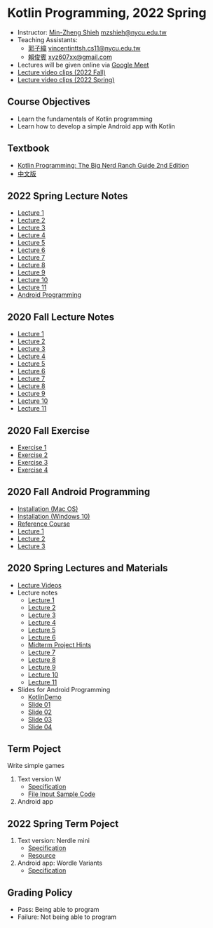 # Kotlin Programming, 2022 Spring

+   Instructor: [Min-Zheng Shieh](mailto:mzshieh@nycu.edu.tw) mzshieh@nycu.edu.tw
+   Teaching Assistants: 
    +   [郭子緯](mailto:vincentinttsh.cs11@nycu.edu.tw) vincentinttsh.cs11@nycu.edu.tw
    +   [賴俊賓](mailto:xyz607xx@gmail.com) xyz607xx@gmail.com
+   Lectures will be given online via [Google Meet](https://meet.google.com/ukj-mrcw-fyt) 
+   [Lecture video clips (2022 Fall)](https://drive.google.com/drive/folders/1uI6skDHG5pUrnisCxK_CqTJcfzz-hYOe?usp=sharing)
+   [Lecture video clips (2022 Spring)](https://drive.google.com/drive/folders/1CptCPprX9H4_z4Sc-XVPgwDQT1RtXEPi?usp=sharing)

## Course Objectives

+   Learn the fundamentals of Kotlin programming
+   Learn how to develop a simple Android app with Kotlin

## Textbook

+ [Kotlin Programming: The Big Nerd Ranch Guide 2nd Edition](https://www.amazon.com/Kotlin-Programming-Ranch-Guide-Guides-dp-0136891055/dp/0136891055)
+ [中文版](https://www.tenlong.com.tw/products/9789864344796?list_name=srh)

## 2022 Spring Lecture Notes

+ [Lecture 1](https://hackmd.io/@truckski/rkMSYDVl9)
+ [Lecture 2](https://hackmd.io/@truckski/BkS91d4eq)
+ [Lecture 3](https://hackmd.io/@truckski/S1fec1wWc)
+ [Lecture 4](https://hackmd.io/@truckski/H1zf6xwW9)
+ [Lecture 5](https://hackmd.io/@truckski/rykBq4xM5)
+ [Lecture 6](https://hackmd.io/@truckski/rklQsElM9)
+ [Lecture 7](https://hackmd.io/@truckski/BJpRJhG75)
+ [Lecture 8](https://hackmd.io/@truckski/B1YzxXHNc)
+ [Lecture 9](https://hackmd.io/@truckski/SJs_lmHV9)
+ [Lecture 10](https://hackmd.io/@truckski/ry_KVvAE5)
+ [Lecture 11](https://hackmd.io/@truckski/SkgR4vRV9)
+ [Android Programming](https://hackmd.io/@truckski/S1GJ8W5U9)

## 2020 Fall Lecture Notes

+ [Lecture 1](https://hackmd.io/@truckski/BJbFMT_Hv)
+ [Lecture 2](https://hackmd.io/@truckski/ByliKf28D)
+ [Lecture 3](https://hackmd.io/@truckski/ByVoMISvD)
+ [Lecture 4](https://hackmd.io/@truckski/rJKHjtAwv)
+ [Lecture 5](https://hackmd.io/@truckski/Syi_OhDuP)
+ [Lecture 6](https://hackmd.io/@truckski/B1TkFnwOw)
+ [Lecture 7](https://hackmd.io/@truckski/HJJ2DkbFP)
+ [Lecture 8](https://hackmd.io/@truckski/r1lioE5Kw)
+ [Lecture 9](https://hackmd.io/@truckski/BkI4245FD)
+ [Lecture 10](https://hackmd.io/@truckski/ryTM7s25D)
+ [Lecture 11](https://hackmd.io/@truckski/BkD5wo29P)

## 2020 Fall Exercise

+ [Exercise 1](https://hackmd.io/@yuchingtw/By82yIvSw)
+ [Exercise 2](https://drive.google.com/file/d/1V5OUj-BGHrAE1hxt0dlIe5QRoGJFDl1c/view)
+ [Exercise 3](https://drive.google.com/file/d/1GsD0RKXTItXNv_SCkEOe5d0RNIgReRFl/view)
+ [Exercise 4](https://drive.google.com/file/d/12Yb3vTBiu6HWqP3sq4OLRe_QMGoohlmN/view)

## 2020 Fall Android Programming

+ [Installation (Mac OS)](https://hackmd.io/@yuchingtw/By5HDQxcw)
+ [Installation (Windows 10)](https://hackmd.io/@BpUgvpG2TZy_PvDRF1bwvw/rkzf4SW9D)
+ [Reference Course](https://classroom.udacity.com/courses/ud9012)
+ [Lecture 1](https://hackmd.io/@yuchingtw/rkzdumYcD)
+ [Lecture 2](https://hackmd.io/@truckski/B1FZEGrjw)
+ [Lecture 3](https://hackmd.io/@truckski/By2N8Id2P)

## 2020 Spring Lectures and Materials

+ [Lecture Videos](https://drive.google.com/open?id=10WexRjBzionhAyHhyqT4qDNpN2-mao9q)
+ Lecture notes
    +   [Lecture 1](https://hackmd.io/@BpUgvpG2TZy_PvDRF1bwvw/SyIQFblrL)
    +   [Lecture 2](https://hackmd.io/@BpUgvpG2TZy_PvDRF1bwvw/H1uBA1RBL)
    +   [Lecture 3](https://hackmd.io/@BpUgvpG2TZy_PvDRF1bwvw/H1sQrQP8U)
    +   [Lecture 4](https://hackmd.io/@BpUgvpG2TZy_PvDRF1bwvw/HyYCs7iPI)
    +   [Lecture 5](https://hackmd.io/@BpUgvpG2TZy_PvDRF1bwvw/Hy7ZLkfuI)
    +   [Lecture 6](https://hackmd.io/@BpUgvpG2TZy_PvDRF1bwvw/r1f4lt2u8)
    +   [Midterm Project Hints](https://hackmd.io/@BpUgvpG2TZy_PvDRF1bwvw/rJQotn8FL)
    +   [Lecture 7](https://hackmd.io/@BpUgvpG2TZy_PvDRF1bwvw/rk7Cos15U)
    +   [Lecture 8](https://hackmd.io/@BpUgvpG2TZy_PvDRF1bwvw/BJ09J0L9U)
    +   [Lecture 9](https://hackmd.io/@BpUgvpG2TZy_PvDRF1bwvw/rJl1EJv9L)
    +   [Lecture 10](https://hackmd.io/@BpUgvpG2TZy_PvDRF1bwvw/BJXUZTij8)
    +   [Lecture 11](https://hackmd.io/@BpUgvpG2TZy_PvDRF1bwvw/S1Vpo802I)
+ Slides for Android Programming
    +   [KotlinDemo](https://github.com/lgthbo/KotlinDemo)
    +   [Slide 01](https://docs.google.com/presentation/d/1w-4_qG849bpAQnSsZvRVNRIraUdIHw2Cwe8tqU4-aLc/)
    +   [Slide 02](https://docs.google.com/presentation/d/19Uo-eXxBEV3qMivn3WycwK8cZvOEsMoO-0VaO4RtUXk/)
    +   [Slide 03](https://docs.google.com/presentation/d/10pTZtxkVamOfh9IOg-thwXdXptcZKvpaYOd69_w-hSY/)
    +   [Slide 04](https://docs.google.com/presentation/d/1dEHIDcqJ6J6Xew0TdsV7gPMRX-m9-vicDcm5aw2D9rI/)
    
## Term Poject

Write simple games
1. Text version W
    + [Specification](https://hackmd.io/@truckski/H1siUbeHo)
    + [File Input Sample Code](https://github.com/mzshieh/kotlin22fall/blob/master/midterm_file_input_sample.kt)
2. Android app

## 2022 Spring Term Poject

1. Text version: Nerdle mini
    + [Specification](https://hackmd.io/@r1235613/Bk34wi6f5)
    + [Resource](https://hackmd.io/@truckski/HJsGz2zX9)
2. Android app: Wordle Variants
    + [Specification](https://hackmd.io/@truckski/BJu2AngDc)
   
## Grading Policy

+   Pass: Being able to program
+   Failure: Not being able to program
